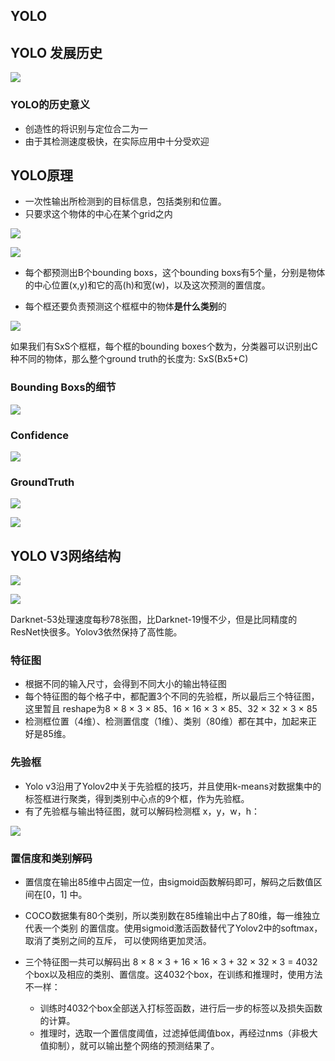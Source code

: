 ## YOLO

## YOLO 发展历史



![](https://moonstarimg.oss-cn-hangzhou.aliyuncs.com/picgo_img/20210804091948.png)

###  YOLO的历史意义

- 创造性的将识别与定位合二为一
- 由于其检测速度极快，在实际应用中十分受欢迎



## YOLO原理

- 一次性输出所检测到的目标信息，包括类别和位置。
- 只要求这个物体的中心在某个grid之内

![](https://moonstarimg.oss-cn-hangzhou.aliyuncs.com/picgo_img/20210804212822.png)

![](https://moonstarimg.oss-cn-hangzhou.aliyuncs.com/picgo_img/20210804212840.png)



- 每个都预测出B个bounding boxs，这个bounding boxs有5个量，分别是物体的中心位置(x,y)和它的高(h)和宽(w)，以及这次预测的置信度。 

- 每个框还要负责预测这个框框中的物体**是什么类别**的

![](https://moonstarimg.oss-cn-hangzhou.aliyuncs.com/picgo_img/20210804213034.png)



如果我们有SxS个框框，每个框的bounding boxes个数为，分类器可以识别出C种不同的物体，那么整个ground truth的长度为: SxS(Bx5+C)



### Bounding Boxs的细节

![](https://moonstarimg.oss-cn-hangzhou.aliyuncs.com/picgo_img/20210804213358.png)

### Confidence

![](https://moonstarimg.oss-cn-hangzhou.aliyuncs.com/picgo_img/20210804213502.png)



### GroundTruth

![](https://moonstarimg.oss-cn-hangzhou.aliyuncs.com/picgo_img/20210804213543.png)

![](https://moonstarimg.oss-cn-hangzhou.aliyuncs.com/picgo_img/20210804213641.png)

## YOLO V3网络结构

![](https://moonstarimg.oss-cn-hangzhou.aliyuncs.com/picgo_img/20210804213716.png)

![](https://moonstarimg.oss-cn-hangzhou.aliyuncs.com/picgo_img/20210804091054.png)

Darknet-53处理速度每秒78张图，比Darknet-19慢不少，但是比同精度的
ResNet快很多。Yolov3依然保持了高性能。

### 特征图

- 根据不同的输入尺寸，会得到不同大小的输出特征图
- 每个特征图的每个格子中，都配置3个不同的先验框，所以最后三个特征图，这里暂且
  reshape为8 × 8 × 3 × 85、16 × 16 × 3 × 85、32 × 32 × 3 × 85
- 检测框位置（4维）、检测置信度（1维）、类别（80维）都在其中，加起来正好是85维。

### 先验框

- Yolo v3沿用了Yolov2中关于先验框的技巧，并且使用k-means对数据集中的标签框进行聚类，得到类别中心点的9个框，作为先验框。
- 有了先验框与输出特征图，就可以解码检测框 x，y，w，h：

![](https://moonstarimg.oss-cn-hangzhou.aliyuncs.com/picgo_img/20210804091417.png)



### 置信度和类别解码

- 置信度在输出85维中占固定一位，由sigmoid函数解码即可，解码之后数值区间在[0，1]
  中。
- COCO数据集有80个类别，所以类别数在85维输出中占了80维，每一维独立代表一个类别
  的置信度。使用sigmoid激活函数替代了Yolov2中的softmax，取消了类别之间的互斥，
  可以使网络更加灵活。

- 三个特征图一共可以解码出 8 × 8 × 3 + 16 × 16 × 3 + 32 × 32 × 3 = 4032 个box以及相应的类别、置信度。这4032个box，在训练和推理时，使用方法不一样：
  - 训练时4032个box全部送入打标签函数，进行后一步的标签以及损失函数的计算。
  - 推理时，选取一个置信度阈值，过滤掉低阈值box，再经过nms（非极大值抑制），就可以输出整个网络的预测结果了。